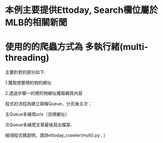 # 本例主要提供Ettoday, Search欄位屬於MLB的相關新聞
# 使用的的爬蟲方式為 多執行緒(multi-threading)

主要針對的部分如下:

1.獲取想要標的物的網址 

2.透過步驟一的標的物網址獲取網頁內容

程式的流程為建立兩條Queue，分先後主次：

主Queue多緒爬urls（目標網址）

次Queue多緒爬文章最後寫出檔案．

細項程式碼說明，請詳ettoday_crawler(multi).py : )
